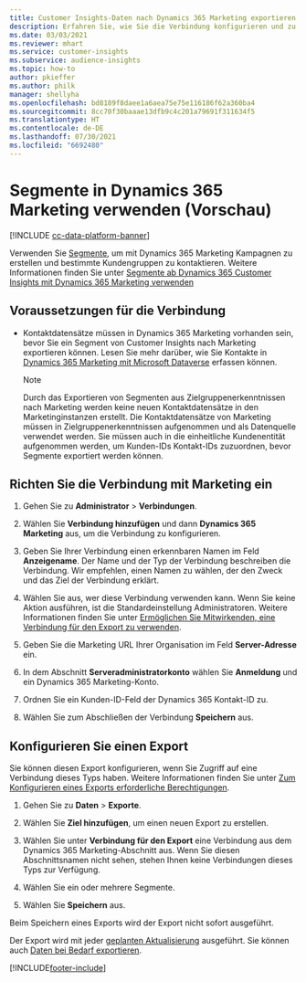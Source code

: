```yaml
---
title: Customer Insights-Daten nach Dynamics 365 Marketing exportieren
description: Erfahren Sie, wie Sie die Verbindung konfigurieren und zu Dynamics 365 Marketing exportieren.
ms.date: 03/03/2021
ms.reviewer: mhart
ms.service: customer-insights
ms.subservice: audience-insights
ms.topic: how-to
author: pkieffer
ms.author: philk
manager: shellyha
ms.openlocfilehash: bd8189f8daee1a6aea75e75e116186f62a360ba4
ms.sourcegitcommit: 8cc70f30baaae13dfb9c4c201a79691f311634f5
ms.translationtype: HT
ms.contentlocale: de-DE
ms.lasthandoff: 07/30/2021
ms.locfileid: "6692480"
---
```

# <a name="use-segments-in-dynamics-365-marketing-preview"></a>Segmente in Dynamics 365 Marketing verwenden (Vorschau)

[!INCLUDE [cc-data-platform-banner](../includes/cc-data-platform-banner.md)]

Verwenden Sie [Segmente](segments.md), um mit Dynamics 365 Marketing Kampagnen zu erstellen und bestimmte Kundengruppen zu kontaktieren. Weitere Informationen finden Sie unter [Segmente ab Dynamics 365 Customer Insights mit Dynamics 365 Marketing verwenden](/dynamics365/marketing/customer-insights-segments)

## <a name="prerequisite-for-a-connection"></a>Voraussetzungen für die Verbindung

- Kontaktdatensätze müssen in Dynamics 365 Marketing vorhanden sein, bevor Sie ein Segment von Customer Insights nach Marketing exportieren können. Lesen Sie mehr darüber, wie Sie Kontakte in [Dynamics 365 Marketing mit Microsoft Dataverse](connect-power-query.md) erfassen können.

  > [!NOTE]
  > Durch das Exportieren von Segmenten aus Zielgruppenerkenntnissen nach Marketing werden keine neuen Kontaktdatensätze in den Marketinginstanzen erstellt. Die Kontaktdatensätze von Marketing müssen in Zielgruppenerkenntnissen aufgenommen und als Datenquelle verwendet werden. Sie müssen auch in die einheitliche Kundenentität aufgenommen werden, um Kunden-IDs Kontakt-IDs zuzuordnen, bevor Segmente exportiert werden können.

## <a name="set-up-connection-to-marketing"></a>Richten Sie die Verbindung mit Marketing ein

1. Gehen Sie zu **Administrator** > **Verbindungen**.

1. Wählen Sie **Verbindung hinzufügen** und dann **Dynamics 365 Marketing** aus, um die Verbindung zu konfigurieren.

1. Geben Sie Ihrer Verbindung einen erkennbaren Namen im Feld **Anzeigename**. Der Name und der Typ der Verbindung beschreiben die Verbindung. Wir empfehlen, einen Namen zu wählen, der den Zweck und das Ziel der Verbindung erklärt.

1. Wählen Sie aus, wer diese Verbindung verwenden kann. Wenn Sie keine Aktion ausführen, ist die Standardeinstellung Administratoren. Weitere Informationen finden Sie unter [Ermöglichen Sie Mitwirkenden, eine Verbindung für den Export zu verwenden](connections.md#allow-contributors-to-use-a-connection-for-exports).

1. Geben Sie die Marketing URL Ihrer Organisation im Feld **Server-Adresse** ein.

1. In dem Abschnitt **Serveradministratorkonto** wählen Sie **Anmeldung** und ein Dynamics 365 Marketing-Konto.

1. Ordnen Sie ein Kunden-ID-Feld der Dynamics 365 Kontakt-ID zu.

1. Wählen Sie zum Abschließen der Verbindung **Speichern** aus. 

## <a name="configure-an-export"></a>Konfigurieren Sie einen Export

Sie können diesen Export konfigurieren, wenn Sie Zugriff auf eine Verbindung dieses Typs haben. Weitere Informationen finden Sie unter [Zum Konfigurieren eines Exports erforderliche Berechtigungen](export-destinations.md#set-up-a-new-export).

1. Gehen Sie zu **Daten** > **Exporte**.

1. Wählen Sie **Ziel hinzufügen**, um einen neuen Export zu erstellen.

1. Wählen Sie unter **Verbindung für den Export** eine Verbindung aus dem Dynamics 365 Marketing-Abschnitt aus. Wenn Sie diesen Abschnittsnamen nicht sehen, stehen Ihnen keine Verbindungen dieses Typs zur Verfügung.

1. Wählen Sie ein oder mehrere Segmente.

1. Wählen Sie **Speichern** aus.

Beim Speichern eines Exports wird der Export nicht sofort ausgeführt.

Der Export wird mit jeder [geplanten Aktualisierung](system.md#schedule-tab) ausgeführt. Sie können auch [Daten bei Bedarf exportieren](export-destinations.md#run-exports-on-demand). 

[!INCLUDE[footer-include](../includes/footer-banner.md)]

